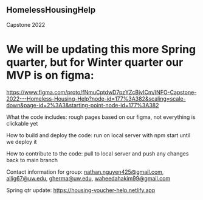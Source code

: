## HomelessHousingHelp
Capstone 2022

# We will be updating this more Spring quarter, but for Winter quarter our MVP is on figma:
https://www.figma.com/proto/fNmuCptdwD7pzYZcBjvICm/INFO-Capstone-2022---Homeless-Housing-Help?node-id=177%3A382&scaling=scale-down&page-id=2%3A3&starting-point-node-id=177%3A382

What the code includes: rough pages based on our figma, not everything is clickable yet

How to build and deploy the code: run on local server with npm start until we deploy it

How to contribute to the code: pull to local server and push any changes back to main branch

Contact information for group: nathan.nguyen425@gmail.com, allig67@uw.edu, gherma@uw.edu, waheedahakim99@gmail.com

Spring qtr update: https://housing-voucher-help.netlify.app 
